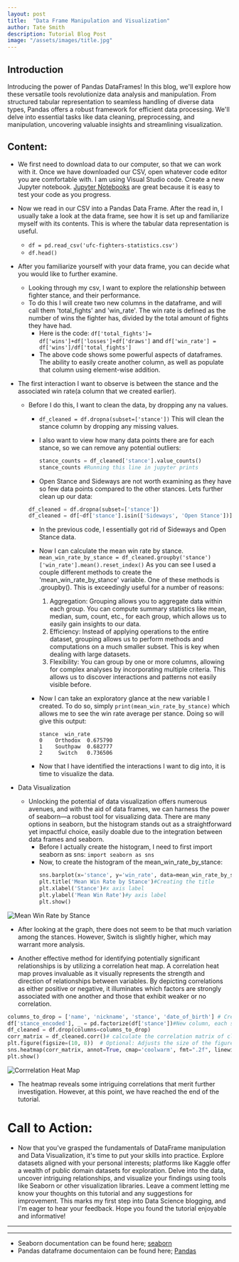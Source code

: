 ```yaml
---
layout: post
title:  "Data Frame Manipulation and Visualization"
author: Tate Smith
description: Tutorial Blog Post   
image: "/assets/images/title.jpg"
---
```

## Introduction
Introducing the power of Pandas DataFrames! In this blog, we'll explore how these versatile tools revolutionize data analysis and manipulation. From structured tabular representation to seamless handling of diverse data types, Pandas offers a robust framework for efficient data processing. We'll delve into essential tasks like data cleaning, preprocessing, and manipulation, uncovering valuable insights and streamlining visualization.
## Content: 

* We first need to download data to our computer, so that we can work with it. Once we have downloaded our CSV, open whatever code editor you are comfortable with. I am using Visual Studio code. Create a new Jupyter notebook. [Jupyter Notebooks](https://code.visualstudio.com/docs/datascience/jupyter-notebooks) are great because it is easy to test your code as you progress.

* Now we read in our CSV into a Pandas Data Frame. After the read in, I usually take a look at the data frame, see how it is set up and familiarize myself with its contents. This is where the tabular data representation is useful.
  - `df = pd.read_csv('ufc-fighters-statistics.csv')`
  - `df.head()`


* After you familiarize yourself with your data frame, you can decide what you would like to further examine. 
  - Looking through my csv, I want to explore the relationship between fighter stance, and their performance. 
  - To do this I will create two new columns in the dataframe, and will call them 'total_fights' and 'win_rate'. The win rate is defined as the number of wins the fighter has, divided by the total amount of fights they have had. 
    - Here is the code: `df['total_fights']= df['wins']+df['losses']+df['draws']` and `df['win_rate'] = df['wins']/df['total_fights']`
    - The above code shows some powerful aspects of dataframes. The ability to easily create another column, as well as populate that column using element-wise addition. 


* The first interaction I want to observe is between the stance and the associated win rate(a column that we created earlier).
  - Before I do this, I want to clean the data, by dropping any na values. 
    - `df_cleaned = df.dropna(subset=['stance'])` This will clean the stance column by dropping any missing values. 
    - I also want to view how many data points there are for each stance, so we can remove any potential outliers:
        ```python
        stance_counts = df_cleaned['stance'].value_counts()
        stance_counts #Running this line in jupyter prints 
        ``` 

    - Open Stance and Sideways are not worth examining as they have so few data points compared to the other stances. Lets further clean up our data:
    ```python
    df_cleaned = df.dropna(subset=['stance'])
    df_cleaned = df[~df['stance'].isin(['Sideways', 'Open Stance'])]
    ```
    - In the previous code, I essentially got rid of Sideways and Open Stance data. 
    - Now I can calculate the mean win rate by stance. `mean_win_rate_by_stance = df_cleaned.groupby('stance')['win_rate'].mean().reset_index()` As you can see I used a couple different methods to create the 'mean_win_rate_by_stance' variable. One of these methods is .groupby(). This is exceedingly useful for a number of reasons: 
      1.  Aggregation: Grouping allows you to aggregate data within each group. You can compute summary statistics like mean, median, sum, count, etc., for each group, which allows us to easily gain insights to our data.
      2. Efficiency: Instead of applying operations to the entire dataset, grouping allows us to perform methods and computations on a much smaller subset. This is key when dealing with large datasets. 
      3. Flexibility: You can group by one or more columns, allowing for complex analyses by incorporating multiple criteria. This allows us to discover interactions and patterns not easily visible before. 
    - Now I can take an exploratory glance at the new variable I created. To do so, simply `print(mean_win_rate_by_stance)` which allows me to see the win rate average per stance. Doing so will give this output:
      ```
      stance  win_rate
      0    Orthodox  0.675790
      1    Southpaw  0.682777
      2     Switch   0.736506
      ```

    - Now that I have identified the interactions I want to dig into, it is time to visualize the data.


* Data Visualization
  - Unlocking the potential of data visualization offers numerous avenues, and with the aid of data frames, we can harness the power of seaborn—a robust tool for visualizing data. There are many options in seaborn, but the histogram stands out as a straightforward yet impactful choice, easily doable due to the integration between data frames and seaborn.
    - Before I actually create the histogram, I need to first import seaborn as sns: `import seaborn as sns`
    - Now, to create the histogram of the mean_win_rate_by_stance: 
      ```python 
      sns.barplot(x='stance', y='win_rate', data=mean_win_rate_by_stance)#I set my x axis to stance and y axis to mean_win_rate_by_stance
      plt.title('Mean Win Rate by Stance')#Creating the title
      plt.xlabel('Stance')#x axis label
      plt.ylabel('Mean Win Rate')#y axis label
      plt.show()
      ```
![Mean Win Rate by Stance]({{site.url}}/{{site.baseurl}}/assets/images/hist_2.png)
  
  - After looking at the graph, there does not seem to be that much variation among the stances. However, Switch is slightly higher, which may warrant more analysis. 


* Another effective method for identifying potentially significant relationships is by utilizing a correlation heat map. A correlation heat map proves invaluable as it visually represents the strength and direction of relationships between variables. By depicting correlations as either positive or negative, it illuminates which factors are strongly associated with one another and those that exhibit weaker or no correlation.
```python
columns_to_drop = ['name', 'nickname', 'stance', 'date_of_birth'] # Creates a variable of what columns I want to drop, name and nickname are unimportant, date_of_birth is difficult to analyze because we don't have the dates of each fight. 
df['stance_encoded'], _ = pd.factorize(df['stance'])#New column, each stance element is now a unique int, neccessary for a heat map. 
df_cleaned = df.drop(columns=columns_to_drop)
corr_matrix = df_cleaned.corr()# calculate the correlation matrix of cleaned_data. Represents pairwise correlations between all numerical columns in the data frame. 
plt.figure(figsize=(10, 8))  # Optional: Adjusts the size of the figure
sns.heatmap(corr_matrix, annot=True, cmap='coolwarm', fmt=".2f", linewidths=.5)# formating 
plt.show()
```

![Corrrelation Heat Map]({{site.url}}/{{site.baseurl}}/assets/images/heat.png)
  - The heatmap reveals some intriguing correlations that merit further investigation. However, at this point, we have reached the end of the tutorial.

# Call to Action:
  * Now that you've grasped the fundamentals of DataFrame manipulation and Data Visualization, it's time to put your skills into practice. Explore datasets aligned with your personal interests; platforms like Kaggle offer a wealth of public domain datasets for exploration. Delve into the data, uncover intriguing relationships, and visualize your findings using tools like Seaborn or other visualization libraries. Leave a comment letting me know your thoughts on this tutorial and any suggestions for improvement. This marks my first step into Data Science blogging, and I'm eager to hear your feedback. Hope you found the tutorial enjoyable and informative!
---
---
- Seaborn documentation can be found here; [seaborn](https://seaborn.pydata.org/)
- Pandas dataframe documentaion can be found here; [Pandas](https://pandas.pydata.org/pandas-docs/stable/reference/api/pandas.DataFrame.html)





